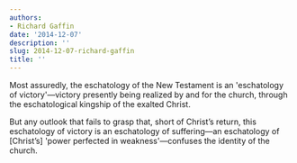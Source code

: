 ```yaml
---
authors:
- Richard Gaffin
date: '2014-12-07'
description: ''
slug: 2014-12-07-richard-gaffin
title: ''
---
```

Most assuredly, the eschatology of the New Testament is an 'eschatology of victory'—victory presently being realized by and for the church, through the eschatological kingship of the exalted Christ. 

But any outlook that fails to grasp that, short of Christ’s return, this eschatology of victory is an eschatology of suffering—an eschatology of [Christ’s] 'power perfected in weakness'—confuses the identity of the church.



